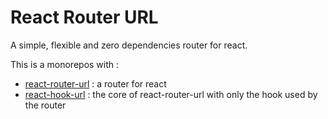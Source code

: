 # React Router URL

A simple, flexible and zero dependencies router for react.

This is a monorepos with :

- [react-router-url](https://github.com/simonboisset/react-router-url/tree/main/react-router-url) : a router for react
- [react-hook-url](https://github.com/simonboisset/react-router-url/tree/main/react-hook-url) : the core of react-router-url with only the hook used by the router
